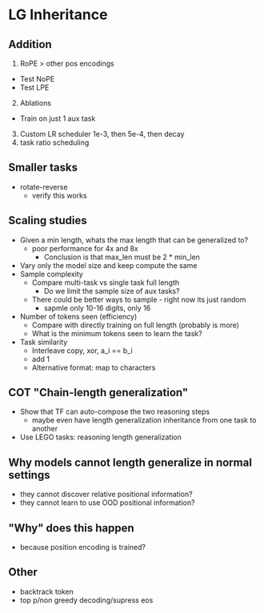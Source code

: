# LG Inheritance

## Addition
1. RoPE > other pos encodings
  - Test NoPE
  - Test LPE
2. Ablations 
  - Train on just 1 aux task
3. Custom LR scheduler
  1e-3, then 5e-4, then decay
4. task ratio scheduling

## Smaller tasks
- rotate-reverse
  - verify this works

## Scaling studies
- Given a min length, whats the max length that can be generalized to? 
  - poor performance for 4x and 8x
    - Conclusion is that max_len must be 2 * min_len
- Vary only the model size and keep compute the same
- Sample complexity
  - Compare multi-task vs single task full length
    - Do we limit the sample size of aux tasks?
  - There could be better ways to sample - right now its just random
    - sapmle only 10-16 digits, only 16
- Number of tokens seen (efficiency)
  - Compare with directly training on full length (probably is more)
  - What is the minimum tokens seen to learn the task? 
- Task similarity
  - Interleave copy, xor, a_i == b_i
  - add 1
  - Alternative format: map to characters

## COT "Chain-length generalization"
- Show that TF can auto-compose the two reasoning steps
  - maybe even have length generalization inheritance from one task to another
- Use LEGO tasks: reasoning length generalization

## Why models cannot length generalize in normal settings
- they cannot discover relative positional information? 
- they cannot learn to use OOD positional information? 

## "Why" does this happen
- because position encoding is trained? 

## Other
- backtrack token
- top p/non greedy decoding/supress eos
